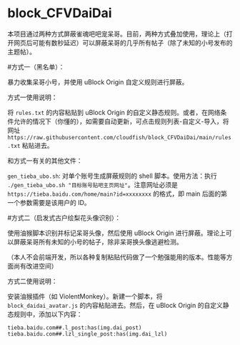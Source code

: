 # block_CFVDaiDai
本项目通过两种方式屏蔽雀魂吧吧宠呆哥。目前，两种方式叠加使用，理论上（打开网页后可能有数秒延迟）可以屏蔽呆哥的几乎所有帖子（除了未知的小号发布的主题帖）。

#方式一（黑名单）：

暴力收集呆哥小号，并使用 uBlock Origin 自定义规则进行屏蔽。

方式一使用说明：

将 `rules.txt` 的内容粘贴到 uBlock Origin 的自定义静态规则。或者，在网络条件允许的情况下（你懂的），如需要自动更新，可点击规则列表-自定义-导入，将网址 `https://raw.githubusercontent.com/cloudfish/block_CFVDaiDai/main/rules.txt` 粘贴进去。

和方式一有关的其他文件：

`gen_tieba_ubo.sh`: 对单个账号生成屏蔽规则的 shell 脚本。使用方法：执行 `./gen_tieba_ubo.sh "目标账号贴吧主页网址"`。注意网址必须是 `https://tieba.baidu.com/home/main?id=xxxxxxxx` 的格式，即 main 后面的第一个参数需要是该用户的 ID。

#方式二（启发式古户绘梨花头像识别）：

使用油猴脚本识别并标记呆哥头像，然后使用 uBlock Origin 进行屏蔽。理论上可以屏蔽呆哥所有未知的小号的帖子，除非呆哥换头像逃避检测。

（本人不会前端开发，所以各种复制粘贴代码做了一个勉强能用的版本。性能等方面尚有改进空间）

方式二使用说明：

安装油猴插件（如 ViolentMonkey）。新建一个脚本，将 `block_daidai_avatar.js` 的内容粘贴进去。然后，在 uBlock Origin 的自定义静态规则中，添加以下内容：

```
tieba.baidu.com##.l_post:has(img.dai_post)
tieba.baidu.com##.lzl_single_post:has(img.dai_lzl)
```
